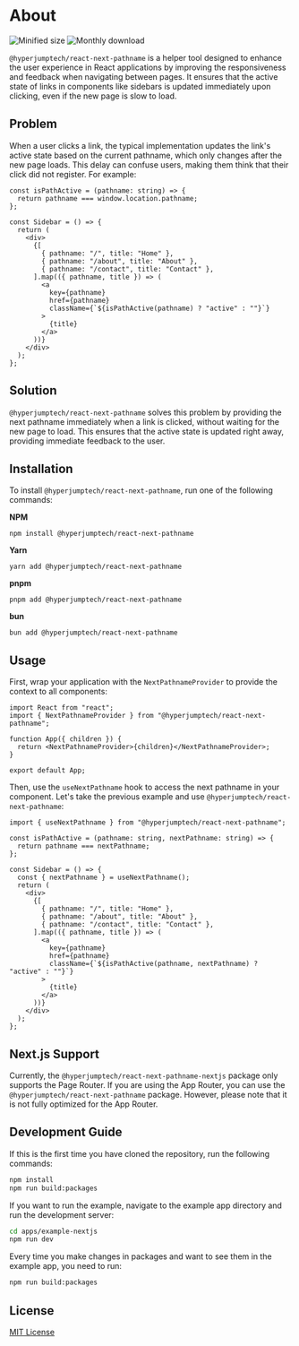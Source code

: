 # About

![Minified size](https://img.shields.io/bundlephobia/min/@hyperjumptech/react-next-pathname) ![Monthly download](https://img.shields.io/npm/dm/@hyperjumptech/react-next-pathname)

`@hyperjumptech/react-next-pathname` is a helper tool designed to enhance the user experience in React applications by improving the responsiveness and feedback when navigating between pages. It ensures that the active state of links in components like sidebars is updated immediately upon clicking, even if the new page is slow to load.

## Problem

When a user clicks a link, the typical implementation updates the link's active state based on the current pathname, which only changes after the new page loads. This delay can confuse users, making them think that their click did not register. For example:

```tsx
const isPathActive = (pathname: string) => {
  return pathname === window.location.pathname;
};

const Sidebar = () => {
  return (
    <div>
      {[
        { pathname: "/", title: "Home" },
        { pathname: "/about", title: "About" },
        { pathname: "/contact", title: "Contact" },
      ].map(({ pathname, title }) => (
        <a
          key={pathname}
          href={pathname}
          className={`${isPathActive(pathname) ? "active" : ""}`}
        >
          {title}
        </a>
      ))}
    </div>
  );
};
```

## Solution

`@hyperjumptech/react-next-pathname` solves this problem by providing the next pathname immediately when a link is clicked, without waiting for the new page to load. This ensures that the active state is updated right away, providing immediate feedback to the user.

## Installation

To install `@hyperjumptech/react-next-pathname`, run one of the following commands:

**NPM**

```
npm install @hyperjumptech/react-next-pathname
```

**Yarn**

```
yarn add @hyperjumptech/react-next-pathname
```

**pnpm**

```
pnpm add @hyperjumptech/react-next-pathname
```

**bun**

```
bun add @hyperjumptech/react-next-pathname
```

## Usage

First, wrap your application with the `NextPathnameProvider` to provide the context to all components:

```tsx
import React from "react";
import { NextPathnameProvider } from "@hyperjumptech/react-next-pathname";

function App({ children }) {
  return <NextPathnameProvider>{children}</NextPathnameProvider>;
}

export default App;
```

Then, use the `useNextPathname` hook to access the next pathname in your component. Let's take the previous example and use `@hyperjumptech/react-next-pathname`:

```tsx
import { useNextPathname } from "@hyperjumptech/react-next-pathname";

const isPathActive = (pathname: string, nextPathname: string) => {
  return pathname === nextPathname;
};

const Sidebar = () => {
  const { nextPathname } = useNextPathname();
  return (
    <div>
      {[
        { pathname: "/", title: "Home" },
        { pathname: "/about", title: "About" },
        { pathname: "/contact", title: "Contact" },
      ].map(({ pathname, title }) => (
        <a
          key={pathname}
          href={pathname}
          className={`${isPathActive(pathname, nextPathname) ? "active" : ""}`}
        >
          {title}
        </a>
      ))}
    </div>
  );
};
```

## Next.js Support

Currently, the `@hyperjumptech/react-next-pathname-nextjs` package only supports the Page Router. If you are using the App Router, you can use the `@hyperjumptech/react-next-pathname` package. However, please note that it is not fully optimized for the App Router.

## Development Guide

If this is the first time you have cloned the repository, run the following commands:

```bash
npm install
npm run build:packages
```

If you want to run the example, navigate to the example app directory and run the development server:

```bash
cd apps/example-nextjs
npm run dev
```

Every time you make changes in packages and want to see them in the example app, you need to run:

```bash
npm run build:packages
```

## License

[MIT License](/LICENSE)
